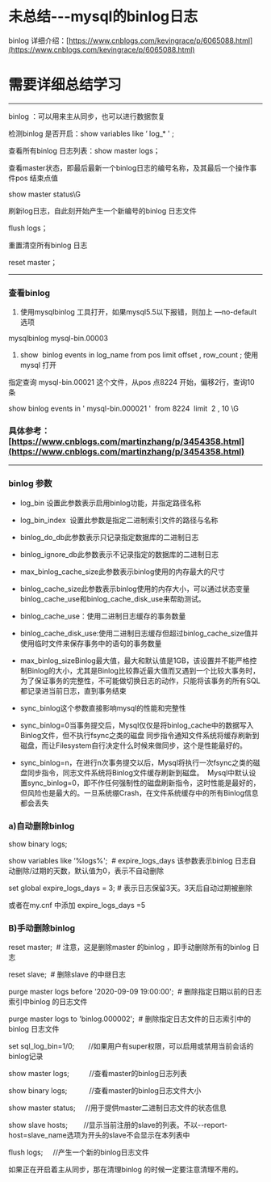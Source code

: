 # 未总结---mysql的binlog日志

binlog 详细介绍：[https://www.cnblogs.com/kevingrace/p/6065088.html](https://www.cnblogs.com/kevingrace/p/6065088.html)

# 需要详细总结学习

---

binlog ：可以用来主从同步，也可以进行数据恢复

检测binlog 是否开启：show variables like ‘ log_* ' ;

查看所有binlog 日志列表：show master logs；

查看master状态，即最后最新一个binlog日志的编号名称，及其最后一个操作事件pos 结束点值

show master status\G

刷新log日志，自此刻开始产生一个新编号的binlog 日志文件

flush logs；

重置清空所有binlog 日志

reset master；

---

### 查看binlog

1. 使用mysqlbinlog 工具打开，如果mysql5.5以下报错，则加上 —no-default 选项

mysqlbinlog mysql-bin.00003

1. show  binlog events in log_name from pos limit offset , row_count ;
使用mysql 打开

指定查询 mysql-bin.00021 这个文件，从pos 点8224 开始，偏移2行，查询10 条

show binlog events in ' mysql-bin.000021 '  from 8224  limit  2 , 10 \G

### 具体参考：[https://www.cnblogs.com/martinzhang/p/3454358.html](https://www.cnblogs.com/martinzhang/p/3454358.html)

---

### binlog 参数

* log_bin 设置此参数表示启用binlog功能，并指定路径名称
* log_bin_index  设置此参数是指定二进制索引文件的路径与名称  
* binlog_do_db此参数表示只记录指定数据库的二进制日志  
* binlog_ignore_db此参数表示不记录指定的数据库的二进制日志  
* max_binlog_cache_size此参数表示binlog使用的内存最大的尺寸  
* binlog_cache_size此参数表示binlog使用的内存大小，可以通过状态变量binlog_cache_use和binlog_cache_disk_use来帮助测试。  
* binlog_cache_use：使用二进制日志缓存的事务数量  
* binlog_cache_disk_use:使用二进制日志缓存但超过binlog_cache_size值并使用临时文件来保存事务中的语句的事务数量 
* max_binlog_sizeBinlog最大值，最大和默认值是1GB，该设置并不能严格控制Binlog的大小，尤其是Binlog比较靠近最大值而又遇到一个比较大事务时，为了保证事务的完整性，不可能做切换日志的动作，只能将该事务的所有SQL都记录进当前日志，直到事务结束 

*  sync_binlog这个参数直接影响mysql的性能和完整性 

*  sync_binlog=0当事务提交后，Mysql仅仅是将binlog_cache中的数据写入Binlog文件，但不执行fsync之类的磁盘 同步指令通知文件系统将缓存刷新到磁盘，而让Filesystem自行决定什么时候来做同步，这个是性能最好的。 

*  sync_binlog=n，在进行n次事务提交以后，Mysql将执行一次fsync之类的磁盘同步指令，同志文件系统将Binlog文件缓存刷新到磁盘。  Mysql中默认设置sync_binlog=0，即不作任何强制性的磁盘刷新指令，这时性能是最好的，但风险也是最大的。一旦系统绷Crash，在文件系统缓存中的所有Binlog信息都会丢失

### a)自动删除binlog

show binary logs;

show variables like ‘%logs%';  # expire_logs_days 该参数表示binlog 日志自动删除/过期的天数，默认值为0，表示不自动删除

set global expire_logs_days = 3; # 表示日志保留3天。3天后自动过期被删除

或者在my.cnf 中添加 expire_logs_days =5

### B)手动删除binlog

reset master;  # 注意，这是删除master 的binlog ，即手动删除所有的binlog 日志

reset slave;  # 删除slave 的中继日志

purge master logs before '2020-09-09 19:00:00';  # 删除指定日期以前的日志索引中binlog 的日志文件

purge master logs to 'binlog.000002';  # 删除指定日志文件的日志索引中的binlog 日志文件

set sql_log_bin=1/0;       //如果用户有super权限，可以启用或禁用当前会话的binlog记录

show master logs;          //查看master的binlog日志列表

show binary logs;           //查看master的binlog日志文件大小

show master status;     //用于提供master二进制日志文件的状态信息

show slave hosts;        //显示当前注册的slave的列表。不以--report-host=slave_name选项为开头的slave不会显示在本列表中

flush logs;     //产生一个新的binlog日志文件

如果正在开启着主从同步，那在清理binlog 的时候一定要注意清理不用的。
